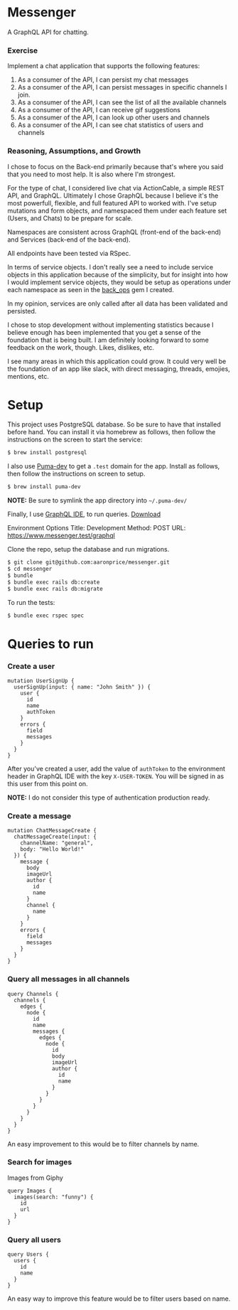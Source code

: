 # Messenger

A GraphQL API for chatting.

### Exercise

Implement a chat application that supports the following features:

1. As a consumer of the API, I can persist my chat messages
1. As a consumer of the API, I can persist messages in specific channels I join.
1. As a consumer of the API, I can see the list of all the available channels
1. As a consumer of the API, I can receive gif suggestions
1. As a consumer of the API, I can look up other users and channels
1. As a consumer of the API, I can see chat statistics of users and channels


### Reasoning, Assumptions, and Growth

I chose to focus on the Back-end primarily because that's where you said that you need to most help. It is also where I'm strongest. 

For the type of chat, I considered live chat via ActionCable, a simple REST API, and GraphQL. Ultimately I chose GraphQL because I believe it's the most powerfull, flexible, and full featured API to worked with. I've setup mutations and form objects, and namespaced them under each feature set (Users, and Chats) to be prepare for scale. 

Namespaces are consistent across GraphQL (front-end of the back-end) and Services (back-end of the back-end).

All endpoints have been tested via RSpec.

In terms of service objects. I don't really see a need to include service objects in this application because of the simplicity, but for insight into how I would implement service objects, they would be setup as operations under each namespace as seen in the [back_ops](https://github.com/aaronprice/back_ops) gem I created.

In my opinion, services are only called after all data has been validated and persisted. 

I chose to stop development without implementing statistics because I believe enough has been implemented that you get a sense of the foundation that is being built. I am definitely looking forward to some feedback on the work, though. Likes, dislikes, etc.

I see many areas in which this application could grow. It could very well be the foundation of an app like slack, with direct messaging, threads, emojies, mentions, etc.

# Setup

This project uses PostgreSQL database. So be sure to have that installed before hand. You can install it via homebrew as follows, then follow the instructions on the screen to start the service:
```bash
$ brew install postgresql
```

I also use [Puma-dev](https://github.com/puma/puma-dev) to get a `.test` domain for the app. Install as follows, then follow the instructions on screen to setup.
```bash
$ brew install puma-dev
```
**NOTE:** Be sure to symlink the app directory into `~/.puma-dev/`

Finally, I use [GraphQL IDE](https://github.com/andev-software/graphql-ide), to run queries. [Download](https://github.com/andev-software/graphql-ide/releases/download/v1.1.1/GraphQL.IDE.zip)

Environment Options
Title: Development
Method: POST
URL: https://www.messenger.test/graphql

Clone the repo, setup the database and run migrations.

```bash
$ git clone git@github.com:aaronprice/messenger.git
$ cd messenger
$ bundle
$ bundle exec rails db:create
$ bundle exec rails db:migrate
```

To run the tests:
```bash
$ bundle exec rspec spec
```


# Queries to run

### Create a user
```
mutation UserSignUp {
  userSignUp(input: { name: "John Smith" }) {
    user {
      id
      name
      authToken
    }
    errors {
      field
      messages
    }
  }
}
```

After you've created a user, add the value of `authToken` to the environment header in GraphQL IDE with the key `X-USER-TOKEN`. You will be signed in as this user from this point on.

**NOTE:** I do not consider this type of authentication production ready.


### Create a message
```
mutation ChatMessageCreate {
  chatMessageCreate(input: { 
    channelName: "general", 
    body: "Hello World!" 
  }) {
    message {
      body
      imageUrl
      author {
        id
        name
      }
      channel {
        name
      }
    }
    errors {
      field
      messages
    }
  }
}
```

### Query all messages in all channels

```
query Channels {
  channels {
    edges {
      node {
        id
        name
        messages {
          edges {
            node {
              id
              body
              imageUrl
              author {
                id
                name
              }
            }
          }
        }
      }
    }
  }
}
```

An easy improvement to this would be to filter channels by name.

### Search for images

Images from Giphy

```
query Images {
  images(search: "funny") {
    id
    url
  }
}
```

### Query all users
```
query Users {
  users {
    id
    name
  }
}
```

An easy way to improve this feature would be to filter users based on name.